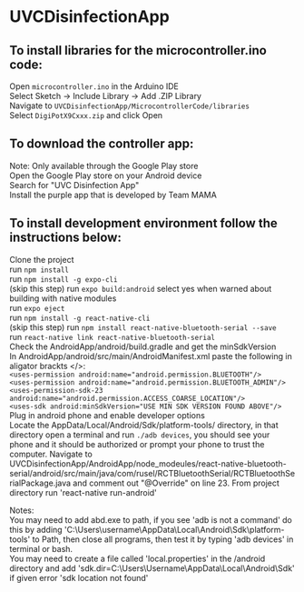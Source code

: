 # UVCDisinfectionApp

## To install libraries for the microcontroller.ino code:
Open `microcontroller.ino` in the Arduino IDE  
Select Sketch -> Include Library -> Add .ZIP Library  
Navigate to `UVCDisinfectionApp/MicrocontrollerCode/libraries`  
Select `DigiPotX9Cxxx.zip` and click Open  

## To download the controller app:
Note: Only available through the Google Play store  
Open the Google Play store on your Android device  
Search for "UVC Disinfection App"  
Install the purple app that is developed by Team MAMA  

## To install development environment follow the instructions below:
Clone the project  
run `npm install`  
run `npm install -g expo-cli`  
(skip this step) run `expo build:android` select yes when warned about building with native modules  
run `expo eject`   
run `npm install -g react-native-cli`  
(skip this step) run `npm install react-native-bluetooth-serial --save`  
run `react-native link react-native-bluetooth-serial`  
Check the AndroidApp/android/build.gradle and get the minSdkVersion  
In AndroidApp/android/src/main/AndroidManifest.xml paste the following in aligator brackts </>:  
`<uses-permission android:name="android.permission.BLUETOOTH"/>`  
`<uses-permission android:name="android.permission.BLUETOOTH_ADMIN"/>`  
`<uses-permission-sdk-23 android:name="android.permission.ACCESS_COARSE_LOCATION"/>`  
`<uses-sdk android:minSdkVersion="USE MIN SDK VERSION FOUND ABOVE"/>`  
Plug in android phone and enable developer options  
Locate the AppData/Local/Android/Sdk/platform-tools/ directory, in that directory open a terminal and run `./adb devices`, you should see your phone and it should be authorized or prompt your phone to trust the computer.
Navigate to UVCDisinfectionApp/AndroidApp/node_modeules/react-native-bluetooth-serial/android/src/main/java/com/rusel/RCTBluetoothSerial/RCTBluetoothSerialPackage.java and comment out "@Override" on line 23.
From project directory run 'react-native run-android'  
  
Notes:  
You may need to add abd.exe to path, if you see 'adb is not a command' do this by adding 'C:\Users\username\AppData\Local\Android\Sdk\platform-tools' to Path, then close all programs, then test it by typing 'adb devices' in terminal or bash.  
You may need to create a file called 'local.properties' in the /android directory and add 'sdk.dir=C:\\Users\\Username\\AppData\\Local\\Android\\Sdk' if given error 'sdk location not found'  
